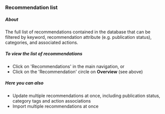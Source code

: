 ### Recommendation list

##### About

The full list of recommendations contained in the database that can be filtered by keyword, recommendation attribute (e.g. publication status), categories, and associated actions.

##### To view the list of recommendations

* Click on 'Recommendations' in the main navigation, or
* Click on the 'Recommendation' circle on **Overview** (see above)

##### Here you can also

* Update multiple recommendations at once, including publication status, category tags and action associations
* Import multiple recommendations at once
